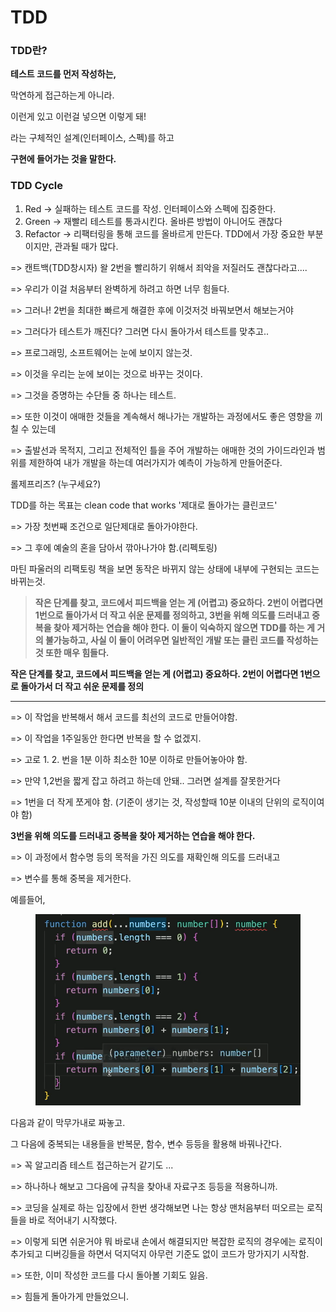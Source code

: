 # TDD

### **TDD란?**

**테스트 코드를 먼저 작성하는,**&#x20;

막연하게 접근하는게 아니라.&#x20;

이런게 있고 이런걸 넣으면 이렇게 돼!&#x20;

라는 구체적인 설계(인터페이스, 스펙)를 하고&#x20;

**구현에 들어가는 것을 말한다.**



### TDD Cycle

1. Red -> 실패하는 테스트 코드를 작성. 인터페이스와 스펙에 집중한다.
2. Green -> 재빨리 테스트를 통과시킨다. 올바른 방법이 아니어도 괜찮다
3. Refactor -> 리팩터링을 통해 코드를 올바르게 만든다. TDD에서 가장 중요한 부분이지만, 관과될 때가 많다.

\=> 캔트백(TDD창시자) 왈 2번을 빨리하기 위해서 죄악을 저질러도 괜찮다라고....

\=> 우리가 이걸 처음부터 완벽하게 하려고 하면 너무 힘들다.

\=> 그러나! 2번을 최대한 빠르게 해결한 후에 이것저것 바꿔보면서 해보는거야

\=> 그러다가 테스트가 깨진다? 그러면 다시 돌아가서 테스트를 맞추고..



\=> 프로그래밍, 소프트웨어는 눈에 보이지 않는것.

\=> 이것을 우리는 눈에 보이는 것으로 바꾸는 것이다.

\=> 그것을 증명하는 수단들 중 하나는 테스트.

\=> 또한 이것이 애매한 것들을 계속해서 해나가는 개발하는 과정에서도 좋은 영향을 끼칠 수 있는데

\=> 출발선과 목적지, 그리고 전체적인 틀을 주어 개발하는 애매한 것의 가이드라인과 범위를 제한하여 내가 개발을 하는데 여러가지가 예측이 가능하게 만들어준다.



롤제프리즈? (누구세요?)

TDD를 하는 목표는 clean code that works  '제대로 돌아가는 클린코드'

\=> 가장 첫번째 조건으로 일단제대로 돌아가야한다.

\=> 그 후에 예술의 혼을 담아서 깎아나가야 함.(리펙토링)



마틴 파울러의 리팩토링 책을 보면 동작은 바뀌지 않는 상태에 내부에 구현되는 코드는 바뀌는것.



> **작은 단계를 찾고, 코드에서 피드백을 얻는 게 (어렵고) 중요하다. 2번이 어렵다면 1번으로 돌아가서 더 작고 쉬운 문제를 정의하고, 3번을 위해 의도를 드러내고 중복을 찾아 제거하는 연습을 해야 한다. 이 둘이 익숙하지 않으면 TDD를 하는 게 거의 불가능하고, 사실 이 둘이 어려우면 일반적인 개발 또는 클린 코드를 작성하는 것 또한 매우 힘들다.**



**작은 단계를 찾고, 코드에서 피드백을 얻는 게 (어렵고) 중요하다. 2번이 어렵다면 1번으로 돌아가서 더 작고 쉬운 문제를 정의**

****

\=>  이 작업을 반복해서 해서 코드를 최선의 코드로 만들어야함.

\=> 이 작업을 1주일동안 한다면 반복을 할 수 없겠지.

\=> 고로 1. 2. 번을 1분 이하 최소한 10분 이하로 만들어놓아야 함.

\=> 만약 1,2번을 짧게 잡고 하려고 하는데 안돼.. 그러면 설계를 잘못한거다&#x20;

\=> 1번을 더 작게 쪼게야 함. (기준이 생기는 것, 작성할때 10분 이내의 단위의 로직이여야 함)



**3번을 위해 의도를 드러내고 중복을 찾아 제거하는 연습을 해야 한다.**

\=> 이 과정에서 함수명 등의 목적을 가진 의도를 재확인해 의도를 드러내고

\=>  변수를 통해 중복을 제거한다.



예를들어,

<figure><img src="../.gitbook/assets/image (3).png" alt=""><figcaption></figcaption></figure>

다음과 같이 막무가내로 짜놓고.

그 다음에 중복되는 내용들을 반복문, 함수, 변수 등등을 활용해 바꿔나간다.

\=> 꼭 알고리즘 테스트 접근하는거 같기도 ...

\=> 하나하나 해보고 그다음에 규칙을 찾아내 자료구조 등등을 적용하니까.



\=> 코딩을 실제로 하는 입장에서 한번 생각해보면 나는 항상 맨처음부터 떠오르는 로직들을 바로 적어내기 시작했다.

\=> 이렇게 되면 쉬운거야 뭐 바로내 손에서 해결되지만 복잡한 로직의 경우에는 로직이 추가되고 디버깅들을 하면서 덕지덕지 아무런 기준도 없이 코드가 망가지기 시작함.

\=> 또한, 이미 작성한 코드를 다시 돌아볼 기회도 잃음.

\=> 힘들게 돌아가게 만들었으니.













